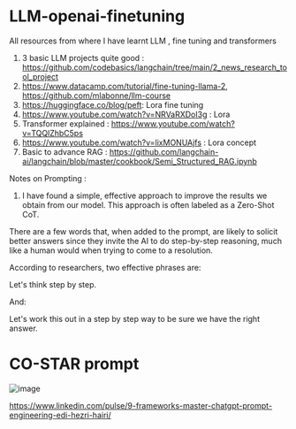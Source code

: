 # LLM-openai-finetuning
All resources from where I have learnt LLM , fine tuning and transformers

1. 3 basic LLM projects quite good : https://github.com/codebasics/langchain/tree/main/2_news_research_tool_project
2. https://www.datacamp.com/tutorial/fine-tuning-llama-2, https://github.com/mlabonne/llm-course
3. https://huggingface.co/blog/peft: Lora fine tuning
4. https://www.youtube.com/watch?v=NRVaRXDoI3g : Lora 
5. Transformer explained : https://www.youtube.com/watch?v=TQQlZhbC5ps
6. https://www.youtube.com/watch?v=lixMONUAjfs : Lora concept
7. Basic to advance RAG : https://github.com/langchain-ai/langchain/blob/master/cookbook/Semi_Structured_RAG.ipynb

Notes on Prompting :
  1. I have found a simple, effective approach to improve the results we obtain from our model. This approach is often labeled as a Zero-Shot CoT.
  
  There are a few words that, when added to the prompt, are likely to solicit better answers since they invite the AI to do step-by-step reasoning, much like a human would when trying to come to a resolution.
  
  According to researchers, two effective phrases are:
  
  Let's think step by step.
  
  And:
  
  Let's work this out in a step by step way to be sure we have the right answer.

# CO-STAR prompt
![image](https://github.com/eaglewarrior/LLM-openai-finetuning/assets/18038147/825c3ab1-e2de-4939-8230-472d0728a61e)

https://www.linkedin.com/pulse/9-frameworks-master-chatgpt-prompt-engineering-edi-hezri-hairi/
